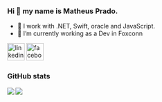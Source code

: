 ### Hi 👋  my name is Matheus Prado.

- 🔭 I work with .NET, Swift, oracle and JavaScript.
- 🌱 I’m currently working as a Dev in Foxconn

[<img src='https://cdn.jsdelivr.net/npm/simple-icons@3.0.1/icons/linkedin.svg' alt='linkedin' height='40'>](https://www.linkedin.com/in/matheus-prado-de-lima-959126134/)
[<img src='https://cdn.jsdelivr.net/npm/simple-icons@3.0.1/icons/facebook.svg' alt='facebook' height='40'>](https://www.facebook.com/matheus.p.lima.18)  
### GitHub stats

<div>
<a href="https://readme-stats-cfgj2cxdy.vercel.app/api?username=MathsPrado&count_private=true&show_icons=true">
  <img  align="left" src="https://readme-stats-cfgj2cxdy.vercel.app/api?username=MathsPrado&count_private=true&show_icons=true" />
</a>
<a href="https://readme-stats-cfgj2cxdy.vercel.app/api/top-langs/?username=MathsPrado">
  <img align="left" src="https://readme-stats-cfgj2cxdy.vercel.app/api/top-langs/?username=MathsPrado" />
</a>
</div>
